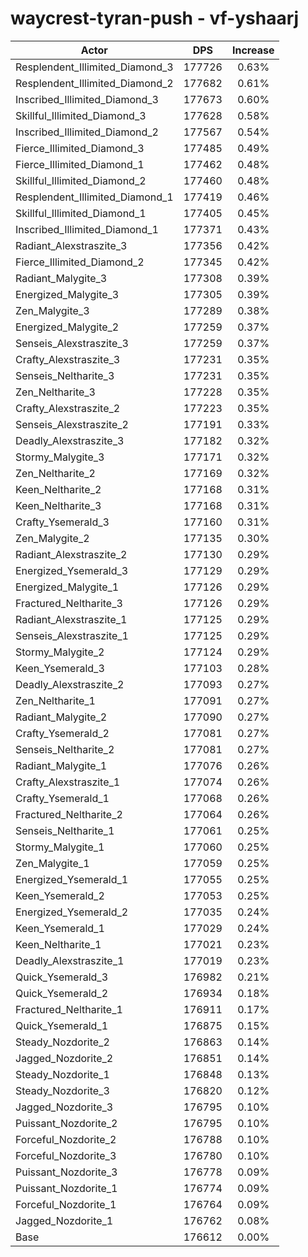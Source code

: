 # waycrest-tyran-push - vf-yshaarj
| Actor | DPS | Increase |
|---|:---:|:---:|
|Resplendent_Illimited_Diamond_3|177726|0.63%|
|Resplendent_Illimited_Diamond_2|177682|0.61%|
|Inscribed_Illimited_Diamond_3|177673|0.60%|
|Skillful_Illimited_Diamond_3|177628|0.58%|
|Inscribed_Illimited_Diamond_2|177567|0.54%|
|Fierce_Illimited_Diamond_3|177485|0.49%|
|Fierce_Illimited_Diamond_1|177462|0.48%|
|Skillful_Illimited_Diamond_2|177460|0.48%|
|Resplendent_Illimited_Diamond_1|177419|0.46%|
|Skillful_Illimited_Diamond_1|177405|0.45%|
|Inscribed_Illimited_Diamond_1|177371|0.43%|
|Radiant_Alexstraszite_3|177356|0.42%|
|Fierce_Illimited_Diamond_2|177345|0.42%|
|Radiant_Malygite_3|177308|0.39%|
|Energized_Malygite_3|177305|0.39%|
|Zen_Malygite_3|177289|0.38%|
|Energized_Malygite_2|177259|0.37%|
|Senseis_Alexstraszite_3|177259|0.37%|
|Crafty_Alexstraszite_3|177231|0.35%|
|Senseis_Neltharite_3|177231|0.35%|
|Zen_Neltharite_3|177228|0.35%|
|Crafty_Alexstraszite_2|177223|0.35%|
|Senseis_Alexstraszite_2|177191|0.33%|
|Deadly_Alexstraszite_3|177182|0.32%|
|Stormy_Malygite_3|177171|0.32%|
|Zen_Neltharite_2|177169|0.32%|
|Keen_Neltharite_2|177168|0.31%|
|Keen_Neltharite_3|177168|0.31%|
|Crafty_Ysemerald_3|177160|0.31%|
|Zen_Malygite_2|177135|0.30%|
|Radiant_Alexstraszite_2|177130|0.29%|
|Energized_Ysemerald_3|177129|0.29%|
|Energized_Malygite_1|177126|0.29%|
|Fractured_Neltharite_3|177126|0.29%|
|Radiant_Alexstraszite_1|177125|0.29%|
|Senseis_Alexstraszite_1|177125|0.29%|
|Stormy_Malygite_2|177124|0.29%|
|Keen_Ysemerald_3|177103|0.28%|
|Deadly_Alexstraszite_2|177093|0.27%|
|Zen_Neltharite_1|177091|0.27%|
|Radiant_Malygite_2|177090|0.27%|
|Crafty_Ysemerald_2|177081|0.27%|
|Senseis_Neltharite_2|177081|0.27%|
|Radiant_Malygite_1|177076|0.26%|
|Crafty_Alexstraszite_1|177074|0.26%|
|Crafty_Ysemerald_1|177068|0.26%|
|Fractured_Neltharite_2|177064|0.26%|
|Senseis_Neltharite_1|177061|0.25%|
|Stormy_Malygite_1|177060|0.25%|
|Zen_Malygite_1|177059|0.25%|
|Energized_Ysemerald_1|177055|0.25%|
|Keen_Ysemerald_2|177053|0.25%|
|Energized_Ysemerald_2|177035|0.24%|
|Keen_Ysemerald_1|177029|0.24%|
|Keen_Neltharite_1|177021|0.23%|
|Deadly_Alexstraszite_1|177019|0.23%|
|Quick_Ysemerald_3|176982|0.21%|
|Quick_Ysemerald_2|176934|0.18%|
|Fractured_Neltharite_1|176911|0.17%|
|Quick_Ysemerald_1|176875|0.15%|
|Steady_Nozdorite_2|176863|0.14%|
|Jagged_Nozdorite_2|176851|0.14%|
|Steady_Nozdorite_1|176848|0.13%|
|Steady_Nozdorite_3|176820|0.12%|
|Jagged_Nozdorite_3|176795|0.10%|
|Puissant_Nozdorite_2|176795|0.10%|
|Forceful_Nozdorite_2|176788|0.10%|
|Forceful_Nozdorite_3|176780|0.10%|
|Puissant_Nozdorite_3|176778|0.09%|
|Puissant_Nozdorite_1|176774|0.09%|
|Forceful_Nozdorite_1|176764|0.09%|
|Jagged_Nozdorite_1|176762|0.08%|
|Base|176612|0.00%|
